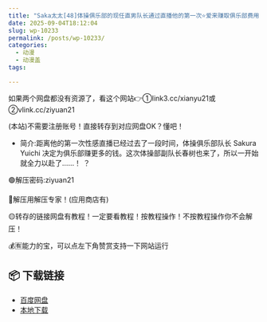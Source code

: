 ```yaml
---
title: "Saka太太[48]体操俱乐部的现任直男队长通过直播他的第一次⭐爱来赚取俱乐部费用！ ！"
date: 2025-09-04T18:12:04
slug: wp-10233
permalink: /posts/wp-10233/
categories:
  - 动漫
  - 动漫盖
tags:

---
```


如果两个网盘都没有资源了，看这个网站👉①link3.cc/xianyu21或②vlink.cc/ziyuan21

(本站)不需要注册账号！直接转存到对应网盘OK？懂吧！

*   简介:距离他的第一次性感直播已经过去了一段时间，体操俱乐部队长 Sakura Yuichi 决定为俱乐部赚更多的钱。这次体操部副队长春树也来了，所以一开始就全力以赴了……！ ？

🟢解压密码:ziyuan21

🔵解压用解压专家！(应用商店有)

🟡转存的链接网盘有教程！一定要看教程！按教程操作！不按教程操作你不会解压！

💰🈶能力的宝，可以点左下角赞赏支持一下网站运行

## 📦 下载链接
- [百度网盘](https://blziyuan21.com/pay-download/10233?key=ba58a83e4b&down_id=0)
- [本地下载](https://blziyuan21.com/pay-download/10233?key=ba58a83e4b&down_id=1)

